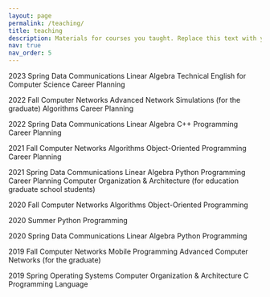 ```yaml
---
layout: page
permalink: /teaching/
title: teaching
description: Materials for courses you taught. Replace this text with your description.
nav: true
nav_order: 5
---
```


2023 Spring
Data Communications
Linear Algebra
Technical English for Computer Science
Career Planning

2022 Fall
Computer Networks
Advanced Network Simulations (for the graduate)
Algorithms
Career Planning

2022 Spring
Data Communications
Linear Algebra
C++ Programming
Career Planning

2021 Fall
Computer Networks
Algorithms
Object-Oriented Programming
Career Planning

2021 Spring
Data Communications
Linear Algebra
Python Programming
Career Planning
Computer Organization & Architecture  (for education graduate school students)

2020 Fall
Computer Networks
Algorithms
Object-Oriented Programming

2020 Summer
Python Programming

2020 Spring
Data Communications
Linear Algebra
Python Programming

2019 Fall
Computer Networks
Mobile Programming
Advanced Computer Networks (for the graduate)

2019 Spring
Operating Systems
Computer Organization & Architecture
C Programming Language
